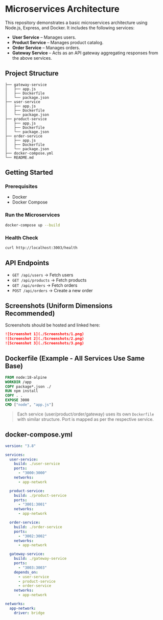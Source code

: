 # Microservices Architecture

This repository demonstrates a basic microservices architecture using Node.js, Express, and Docker. It includes the following services:

- **User Service** – Manages users.
- **Product Service** – Manages product catalog.
- **Order Service** – Manages orders.
- **Gateway Service** – Acts as an API gateway aggregating responses from the above services.

## Project Structure

```
├── gateway-service
│   ├── app.js
│   ├── Dockerfile
│   └── package.json
├── user-service
│   ├── app.js
│   ├── Dockerfile
│   └── package.json
├── product-service
│   ├── app.js
│   ├── Dockerfile
│   └── package.json
├── order-service
│   ├── app.js
│   ├── Dockerfile
│   └── package.json
├── docker-compose.yml
└── README.md
```

## Getting Started

### Prerequisites

- Docker
- Docker Compose

### Run the Microservices

```bash
docker-compose up --build
```

### Health Check

```bash
curl http://localhost:3003/health
```

## API Endpoints

- `GET /api/users` → Fetch users
- `GET /api/products` → Fetch products
- `GET /api/orders` → Fetch orders
- `POST /api/orders` → Create a new order

## Screenshots (Uniform Dimensions Recommended)

Screenshots should be hosted and linked here:

```md
![Screenshot 1](./Screenshots/1.png)
![Screenshot 2](./Screenshots/2.png)
![Screenshot 3](./Screenshots/3.png)
```

## Dockerfile (Example - All Services Use Same Base)

```Dockerfile
FROM node:18-alpine
WORKDIR /app
COPY package*.json ./
RUN npm install
COPY . .
EXPOSE 3000
CMD ["node", "app.js"]
```

> Each service (user/product/order/gateway) uses its own `Dockerfile` with similar structure. Port is mapped as per the respective service.

## docker-compose.yml

```yaml
version: "3.8"

services:
  user-service:
    build: ./user-service
    ports:
      - "3000:3000"
    networks:
      - app-network

  product-service:
    build: ./product-service
    ports:
      - "3001:3001"
    networks:
      - app-network

  order-service:
    build: ./order-service
    ports:
      - "3002:3002"
    networks:
      - app-network

  gateway-service:
    build: ./gateway-service
    ports:
      - "3003:3003"
    depends_on:
      - user-service
      - product-service
      - order-service
    networks:
      - app-network

networks:
  app-network:
    driver: bridge
```
